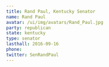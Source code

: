 ```yaml
---
title: Rand Paul, Kentucky Senator
name: Rand Paul
avatar: /ui/img/avatars/Rand_Paul.jpg
party: republican
state: kentucky
type: senator
lasthall: 2016-09-16
phone: 
twitter: SenRandPaul
---
```

